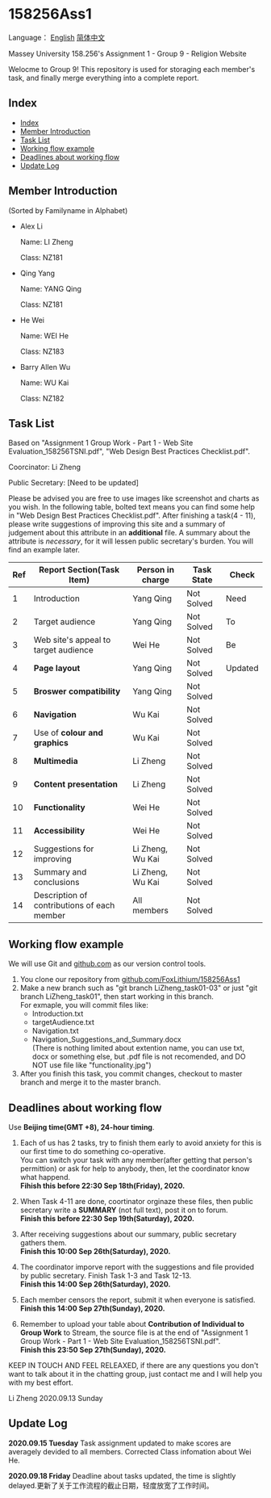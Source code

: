 # 158256Ass1
Language： [English](./README.md) [简体中文](./README_cnVer.md)

Massey University 158.256's Assignment 1 - Group 9 - Religion Website

Welocme to Group 9! This repository is used for storaging each member's task, and finally merge everything into a complete report.

## Index

- [Index](#index)
- [Member Introduction](#member-introduction)
- [Task List](#task-list)
- [Working flow example](#working-flow-example)
- [Deadlines about working flow](#deadlines-about-working-flow)
- [Update Log](#update-log)

## Member Introduction
(Sorted by Familyname in Alphabet)
* Alex Li
  
  Name: LI Zheng

  Class: NZ181
  
* Qing Yang
  
  Name: YANG Qing

  Class: NZ181

* He Wei
  
  Name: WEI He

  Class: NZ183

* Barry Allen Wu
  
  Name: WU Kai

  Class: NZ182

## Task List

Based on "Assignment 1 Group Work - Part 1 - Web Site Evaluation_158256TSNI.pdf", "Web Design Best Practices Checklist.pdf".

Coorcinator: Li Zheng

Public Secretary: \[Need to be updated\]

Please be advised you are free to use images like screenshot and charts as you wish. In the following table, bolted text means you can find some help in "Web Design Best Practices Checklist.pdf". After finishing a task(4 - 11), please write suggestions of improving this site and a summary of judgement about this attribute in an **additional** file. A summary about the attribute is *necessary*, for it will lessen public secretary's burden. You will find an example later.

| Ref | Report Section(Task Item)                   | Person in charge | Task State | Check   |
| --- | ------------------------------------------- | ---------------- | ---------- | ------- |
| 1   | Introduction                                | Yang Qing        | Not Solved | Need    |
| 2   | Target audience                             | Yang Qing        | Not Solved | To      |
| 3   | Web site's appeal to target audience        | Wei He        | Not Solved | Be      |
| 4   | **Page layout**                             | Yang Qing        | Not Solved | Updated |
| 5   | **Broswer compatibility**                   | Yang Qing        | Not Solved |
| 6   | **Navigation**                              | Wu Kai           | Not Solved |
| 7   | Use of **colour and graphics**              | Wu Kai           | Not Solved |
| 8   | **Multimedia**                              | Li Zheng         | Not Solved |
| 9   | **Content presentation**                    | Li Zheng         | Not Solved |
| 10  | **Functionality**                           | Wei He           | Not Solved |
| 11  | **Accessibility**                           | Wei He           | Not Solved |
| 12  | Suggestions for improving                   | Li Zheng, Wu Kai  | Not Solved |
| 13  | Summary and conclusions                     | Li Zheng, Wu Kai | Not Solved |
| 14  | Description of contributions of each member | All members      | Not Solved |


## Working flow example

We will use Git and [github.com](https://github.com) as our version control tools. 

1. You clone our repository from [github.com/FoxLithium/158256Ass1](https://github.com/FoxLithium/158256Ass1)
2. Make a new branch such as "git branch LiZheng_task01-03" or just "git branch LiZheng_task01", then start working in this branch. \
   For exmaple, you will commit files like:
   * Introduction.txt
   * targetAudience.txt
   * Navigation.txt
   * Navigation_Suggestions_and_Summary.docx<br>
  (There is nothing limited about extention name, you can use txt, docx or something else, but .pdf file is not recomended, and DO NOT use file like "functionality.jpg")
3. After you finish this task, you commit changes, checkout to master branch and merge it to the master branch.


## Deadlines about working flow
Use **Beijing time(GMT +8), 24-hour timing**.

1. Each of us has 2 tasks, try to finish them early to avoid anxiety for this is our first time to do something co-operative.<br>
   You can switch your task with any member(after getting that person's permittion) or ask for help to anybody, then, let the coordinator know what happend.<br>
   **Fihish this before 22:30 Sep 18th(Friday), 2020.**<br>
2. When Task 4-11 are done, coortinator orginaze these files, then public secretary write a **SUMMARY** (not full text), post it on to forum.<br>
   **Finish this before 22:30 Sep 19th(Saturday), 2020.**
3. After receiving suggestions about our summary, public secretary gathers them.<br>
   **Finish this 10:00 Sep 26th(Saturday), 2020.**
4. The coordinator imporve report with the suggestions and file provided by public secretary. Finish Task 1-3 and Task 12-13.<br>
   **Finish this 14:00 Sep 26th(Saturday), 2020.**
   
5. Each member censors the report, submit it when everyone is satisfied.<br>
   **Finish this 14:00 Sep 27th(Sunday), 2020.**
6. Remember to upload your table about **Contribution of Individual to Group Work** to Stream, the source file is at the end of "Assignment 1 Group Work - Part 1 - Web Site Evaluation_158256TSNI.pdf".<br>
   **Finish this 23:50 Sep 27th(Sunday), 2020.**

KEEP IN TOUCH AND FEEL RELEAXED, if there are any questions you don't want to talk about it in the chatting group, just contact me and I will help you with my best effort.

Li Zheng 2020.09.13 Sunday

## Update Log
**2020.09.15 Tuesday** Task assignment updated to make scores are averagely devided to all members. Corrected Class infomation about Wei He.


**2020.09.18 Friday** Deadline about tasks updated, the time is slightly delayed.更新了关于工作流程的截止日期，轻度放宽了工作时间。